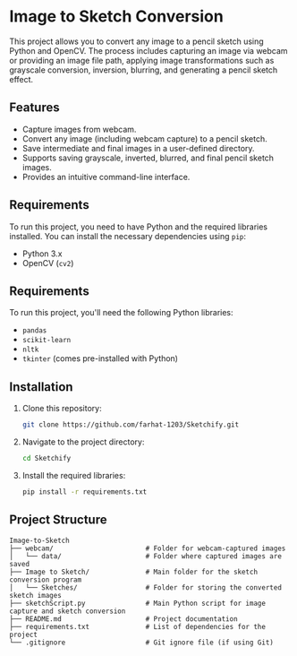 # Image to Sketch Conversion
This project allows you to convert any image to a pencil sketch using Python and OpenCV. The process includes capturing an image via webcam or providing an image file path, applying image transformations such as grayscale conversion, inversion, blurring, and generating a pencil sketch effect.

## Features
- Capture images from webcam.
- Convert any image (including webcam capture) to a pencil sketch.
- Save intermediate and final images in a user-defined directory.
- Supports saving grayscale, inverted, blurred, and final pencil sketch images.
- Provides an intuitive command-line interface.

## Requirements

To run this project, you need to have Python and the required libraries installed. You can install the necessary dependencies using `pip`:

- Python 3.x
- OpenCV (`cv2`)

## Requirements
To run this project, you'll need the following Python libraries:

- `pandas`
- `scikit-learn`
- `nltk`
- `tkinter` (comes pre-installed with Python)

## Installation

1. Clone this repository:
   ```bash
   git clone https://github.com/farhat-1203/Sketchify.git
   ```
2. Navigate to the project directory:
   ```bash
   cd Sketchify
   ```
3. Install the required libraries:
   ```bash
   pip install -r requirements.txt
   ```


## Project Structure
```
Image-to-Sketch
├── webcam/                       # Folder for webcam-captured images
│   └── data/                     # Folder where captured images are saved
├── Image to Sketch/              # Main folder for the sketch conversion program
│   └── Sketches/                 # Folder for storing the converted sketch images
├── sketchScript.py               # Main Python script for image capture and sketch conversion
├── README.md                     # Project documentation
├── requirements.txt              # List of dependencies for the project
└── .gitignore                    # Git ignore file (if using Git)

```
